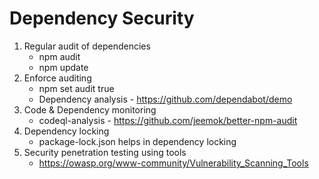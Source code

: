 # Dependency Security

1. Regular audit of dependencies
   - npm audit
   - npm update
2. Enforce auditing
   - npm set audit true
   - Dependency analysis - https://github.com/dependabot/demo
3. Code & Dependency monitoring
   - codeql-analysis - https://github.com/jeemok/better-npm-audit
4. Dependency locking
   - package-lock.json helps in dependency locking
5. Security penetration testing using tools
   - https://owasp.org/www-community/Vulnerability_Scanning_Tools
